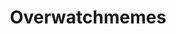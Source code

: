 ---
title: Overwatchmemes
crosslinks:
- OverwatchCirclejerk
- DeepFriedMemes
- Overwatch_Memes
- Competitiveoverwatch
- Overwatch
- Firearms
- nononono
- titanfall
- MURICA
- forhonor
- dankmemes
- ProCSS
- gifs
- ZenyattaMains
---